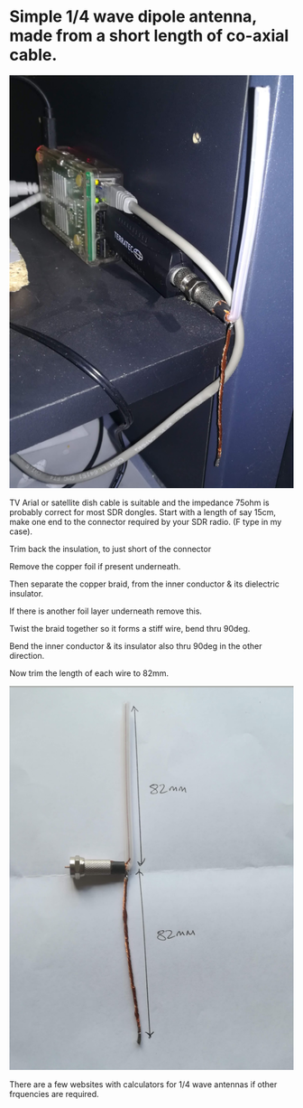 Simple 1/4 wave dipole antenna, made from a short length of co-axial cable.
===========================================================================
![Homemade Dipole antenna](img/dipoleconnected.png?raw=true)

TV Arial or satellite dish cable is suitable and the impedance 75ohm is probably correct for most SDR dongles.
Start with a length of say 15cm, make one end to the connector required by your SDR radio. (F type in my case).

Trim back the insulation, to just short of the connector 

Remove the copper foil if present underneath.

Then separate the copper braid, from the inner conductor & its dielectric insulator.

If there is another foil layer underneath remove this.

Twist the braid together so it forms a stiff wire, bend thru 90deg.

Bend the inner conductor & its insulator also thru 90deg in the other direction.

Now trim the length of each wire to 82mm.

![Homemade Dipole diagram](img/dipolediagram.png?raw=true)

There are a few websites with calculators  for 1/4 wave antennas if other frquencies are required.
